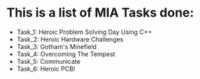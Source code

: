 # This is a list of MIA Tasks done:

 - Task_1: Heroic Problem Solving Day Using C++
 - Task_2: Heroic Hardware Challenges
 - Task_3: Gotham's Minefield
 - Task_4: Overcoming The Tempest
 - Task_5: Communicate
 - Task_6: Heroic PCB!
